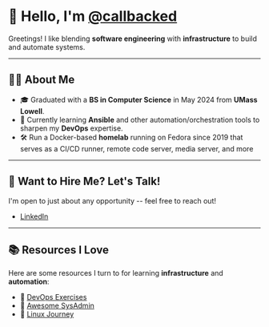 # 👋 Hello, I'm [@callbacked](https://github.com/callbacked)

Greetings! I like blending **software engineering** with **infrastructure** to build and automate systems.  

---

## 👨‍💻 About Me
- 🎓 Graduated with a **BS in Computer Science** in May 2024 from **UMass Lowell**.
- 🔧 Currently learning **Ansible** and other automation/orchestration tools to sharpen my **DevOps** expertise.
- 🛠️ Run a Docker-based **homelab** running on Fedora since 2019 that serves as a CI/CD runner, remote code server, media server, and more

---

## 💼 Want to Hire Me? Let's Talk!
I'm open to just about any opportunity -- feel free to reach out!  
- [LinkedIn](https://www.linkedin.com/in/alex-vasquez-a20a55212/)

---

## 📚 Resources I Love
Here are some resources I turn to for learning **infrastructure** and **automation**:  

- 📌 [DevOps Exercises](https://github.com/bregman-arie/devops-exercises)  
- 📌 [Awesome SysAdmin](https://github.com/awesome-foss/awesome-sysadmin)  
- 📌 [Linux Journey](https://linuxjourney.com/)  


